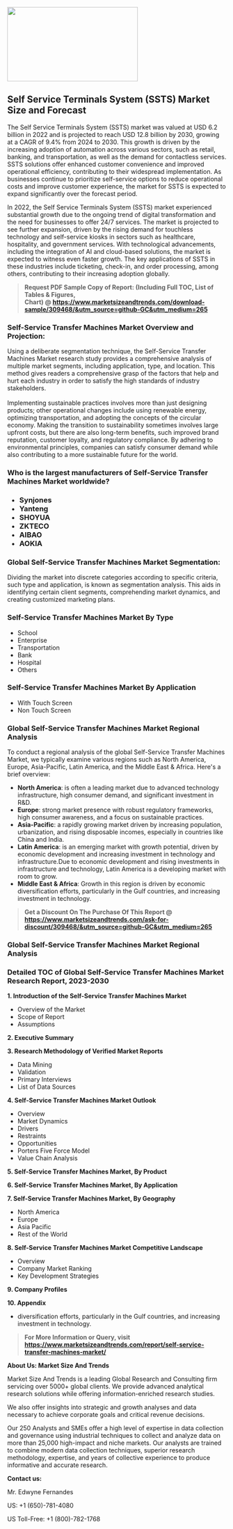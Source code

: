<p><img class="alignnone size-medium wp-image-20088" src="https://ffe5etoiles.com/wp-content/uploads/2024/12/MST1-300x171.png" alt="" width="300" height="171" /></p><h2>Self Service Terminals System (SSTS) Market Size and Forecast</h2><p>The Self Service Terminals System (SSTS) market was valued at USD 6.2 billion in 2022 and is projected to reach USD 12.8 billion by 2030, growing at a CAGR of 9.4% from 2024 to 2030. This growth is driven by the increasing adoption of automation across various sectors, such as retail, banking, and transportation, as well as the demand for contactless services. SSTS solutions offer enhanced customer convenience and improved operational efficiency, contributing to their widespread implementation. As businesses continue to prioritize self-service options to reduce operational costs and improve customer experience, the market for SSTS is expected to expand significantly over the forecast period.</p><p>In 2022, the Self Service Terminals System (SSTS) market experienced substantial growth due to the ongoing trend of digital transformation and the need for businesses to offer 24/7 services. The market is projected to see further expansion, driven by the rising demand for touchless technology and self-service kiosks in sectors such as healthcare, hospitality, and government services. With technological advancements, including the integration of AI and cloud-based solutions, the market is expected to witness even faster growth. The key applications of SSTS in these industries include ticketing, check-in, and order processing, among others, contributing to their increasing adoption globally.</p></p><blockquote id="" class=""><strong>Request PDF Sample Copy of Report: (Including Full TOC, List of Tables &amp; Figures, Chart)&nbsp;@&nbsp;<strong><a href="https://www.marketsizeandtrends.com/download-sample/309468/&utm_source=github-GC&utm_medium=265" target="_blank">https://www.marketsizeandtrends.com/download-sample/309468/&utm_source=github-GC&utm_medium=265</a></strong></strong></blockquote><h3 id="" class="">Self-Service Transfer Machines Market&nbsp;Overview and Projection:</h3><p id="" class="">Using a deliberate segmentation technique, the Self-Service Transfer Machines Market research study provides a comprehensive analysis of multiple market segments, including application, type, and location. This method gives readers a comprehensive grasp of the factors that help and hurt each industry in order to satisfy the high standards of industry stakeholders. <br /> <br />Implementing sustainable practices involves more than just designing products; other operational changes include using renewable energy, optimizing transportation, and adopting the concepts of the circular economy. Making the transition to sustainability sometimes involves large upfront costs, but there are also long-term benefits, such improved brand reputation, customer loyalty, and regulatory compliance. By adhering to environmental principles, companies can satisfy consumer demand while also contributing to a more sustainable future for the world.</p><h3 id="" class="">Who is the largest manufacturers of&nbsp;Self-Service Transfer Machines Market worldwide?</h3><h3 class=""><p><ul><li>Synjones </li><li> Yanteng </li><li> SHOYUA </li><li> ZKTECO </li><li> AIBAO </li><li> AOKIA</li></ul></p></h3><h3 id="" class="">Global&nbsp;Self-Service Transfer Machines Market Segmentation:</h3><p id="" class="">Dividing the market into discrete categories according to specific criteria, such type and application, is known as segmentation analysis. This aids in identifying certain client segments, comprehending market dynamics, and creating customized marketing plans.</p><h3 id="" class="">Self-Service Transfer Machines Market&nbsp;By Type</h3><p><p><ul><li>School</li><li> Enterprise</li><li> Transportation</li><li> Bank</li><li> Hospital</li><li> Others</p></li></ul></p></p><h3 id="" class="">Self-Service Transfer Machines Market&nbsp;By Application</h3><p class=""><p><ul><li>With Touch Screen</li><li> Non Touch Screen</li></ul></p></p><h3 id="" class="">Global Self-Service Transfer Machines Market Regional Analysis</h3><p id="" class="">To conduct a regional analysis of the global Self-Service Transfer Machines Market, we typically examine various regions such as North America, Europe, Asia-Pacific, Latin America, and the Middle East &amp; Africa. Here's a brief overview:</p><ul><li><strong>North America</strong>: is often a leading market due to advanced technology infrastructure, high consumer demand, and significant investment in R&amp;D.</li><li><strong>Europe</strong>: strong market presence with robust regulatory frameworks, high consumer awareness, and a focus on sustainable practices.</li><li><strong>Asia-Pacific</strong>: a rapidly growing market driven by increasing population, urbanization, and rising disposable incomes, especially in countries like China and India.</li><li><strong>Latin America</strong>: is an emerging market with growth potential, driven by economic development and increasing investment in technology and infrastructure.Due to economic development and rising investments in infrastructure and technology, Latin America is a developing market with room to grow.</li><li><strong>Middle East &amp; Africa</strong>: Growth in this region is driven by economic diversification efforts, particularly in the Gulf countries, and increasing investment in technology.</li></ul><blockquote id="" class=""><strong>Get a Discount On The Purchase Of This Report @ <strong><a href="https://www.marketsizeandtrends.com/ask-for-discount/309468/&utm_source=github-GC&utm_medium=265" target="_blank">https://www.marketsizeandtrends.com/ask-for-discount/309468/&utm_source=github-GC&utm_medium=265</a></strong></strong></blockquote><h3 id="" class="">Global Self-Service Transfer Machines Market Regional Analysis</h3><h3 id="" class="">Detailed TOC of Global Self-Service Transfer Machines Market Research Report, 2023-2030</h3><p id="" class=""><strong>1. Introduction of the Self-Service Transfer Machines Market</strong></p><ul><li>Overview of the Market</li><li>Scope of Report</li><li>Assumptions</li></ul><p id="" class=""><strong>2. Executive Summary</strong></p><p id="" class=""><strong>3. Research Methodology of Verified Market Reports</strong></p><ul><li>Data Mining</li><li>Validation</li><li>Primary Interviews</li><li>List of Data Sources</li></ul><p id="" class=""><strong>4. Self-Service Transfer Machines Market Outlook</strong></p><ul><li>Overview</li><li>Market Dynamics</li><li>Drivers</li><li>Restraints</li><li>Opportunities</li><li>Porters Five Force Model</li><li>Value Chain Analysis</li></ul><p id="" class=""><strong>5. Self-Service Transfer Machines Market, By Product</strong></p><p id="" class=""><strong>6. Self-Service Transfer Machines Market, By Application</strong></p><p id="" class=""><strong>7. Self-Service Transfer Machines Market, By Geography</strong></p><ul><li>North America</li><li>Europe</li><li>Asia Pacific</li><li>Rest of the World</li></ul><p id="" class=""><strong>8. Self-Service Transfer Machines Market Competitive Landscape</strong></p><ul><li>Overview</li><li>Company Market Ranking</li><li>Key Development Strategies</li></ul><p id="" class=""><strong>9. Company Profiles</strong></p><p id="" class=""><strong>10. Appendix</strong></p><ul><li>diversification efforts, particularly in the Gulf countries, and increasing investment in technology.</li></ul><blockquote id="" class=""><strong>For More Information or Query, visit <strong><strong><a href="https://www.marketsizeandtrends.com/report/self-service-transfer-machines-market/" target="_blank">https://www.marketsizeandtrends.com/report/self-service-transfer-machines-market/</a></strong></strong></strong></blockquote><p id="" class=""><strong>About Us: Market Size And Trends</strong></p><p id="" class="">Market Size And Trends is a leading Global Research and Consulting firm servicing over 5000+ global clients. We provide advanced analytical research solutions while offering information-enriched research studies.</p><p id="" class="">We also offer insights into strategic and growth analyses and data necessary to achieve corporate goals and critical revenue decisions.</p><p id="" class="">Our 250 Analysts and SMEs offer a high level of expertise in data collection and governance using industrial techniques to collect and analyze data on more than 25,000 high-impact and niche markets. Our analysts are trained to combine modern data collection techniques, superior research methodology, expertise, and years of collective experience to produce informative and accurate research.</p><p id="" class=""><strong>Contact us:</strong></p><p id="" class="">Mr. Edwyne Fernandes</p><p id="" class="">US: +1 (650)-781-4080</p><p id="" class="">US Toll-Free: +1 (800)-782-1768</p>
